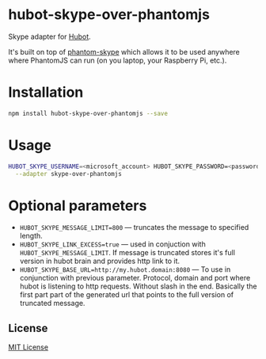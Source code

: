 # hubot-skype-over-phantomjs

Skype adapter for [Hubot](https://hubot.github.com/). 

It's built on top of [phantom-skype](https://github.com/ShyykoSerhiy/phantom-skype) which allows it to be used 
anywhere where PhantomJS can run (on you laptop, your Raspberry Pi, etc.).

# Installation

```sh
npm install hubot-skype-over-phantomjs --save
```

# Usage

```sh
HUBOT_SKYPE_USERNAME=<microsoft_account> HUBOT_SKYPE_PASSWORD=<password> hubot ... \
  --adapter skype-over-phantomjs
```

# Optional parameters

* ```HUBOT_SKYPE_MESSAGE_LIMIT=800``` — truncates the message to specified length. 
* ```HUBOT_SKYPE_LINK_EXCESS=true``` — used in conjuction with ```HUBOT_SKYPE_MESSAGE_LIMIT```. 
  If message is truncated stores it's full version in hubot brain and provides http link to it.
* ```HUBOT_SKYPE_BASE_URL=http://my.hubot.domain:8080``` — To use in conjunction with previous parameter.
  Protocol, domain and port where hubot is listening to http requests. 
  Without slash in the end. Basically the first part part of the generated url that points to the full 
   version of truncated message.

## License

[MIT License](https://github.com/shyiko/hubot-skype-over-phantomjs/blob/master/mit.license)

